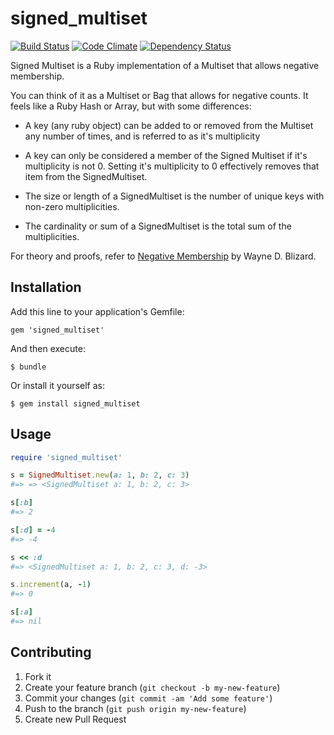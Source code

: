 # signed_multiset

[![Build Status](https://travis-ci.org/joshwlewis/signed_multiset.png?branch=master)](https://travis-ci.org/joshwlewis/signed_multiset)
[![Code Climate](https://codeclimate.com/github/joshwlewis/signed_multiset.png)](https://codeclimate.com/github/joshwlewis/signed_multiset)
[![Dependency Status](https://gemnasium.com/joshwlewis/signed_multiset.png)](https://gemnasium.com/joshwlewis/signed_multiset)

Signed Multiset is a Ruby implementation of a Multiset that allows negative membership.

You can think of it as a Multiset or Bag that allows for negative counts. It feels like a Ruby Hash or Array, but with some differences:

- A key (any ruby object) can be added to or removed from the Multiset any number of times, and is referred to as it's multiplicity

- A key can only be considered a member of the Signed Multiset if it's multiplicity is not 0. Setting it's multiplicity to 0 effectively removes that item from the SignedMultiset.

- The size or length of a SignedMultiset is the number of unique keys with non-zero multiplicities.

- The cardinality or sum of a SignedMultiset is the total sum of the multiplicities.

For theory and proofs, refer to [Negative Membership](http://projecteuclid.org/DPubS/Repository/1.0/Disseminate?view=body&id=pdf_1&handle=euclid.ndjfl/1093635499) by Wayne D. Blizard.

## Installation

Add this line to your application's Gemfile:

    gem 'signed_multiset'

And then execute:

    $ bundle

Or install it yourself as:

    $ gem install signed_multiset

## Usage

```ruby
require 'signed_multiset'

s = SignedMultiset.new(a: 1, b: 2, c: 3)
#=> => <SignedMultiset a: 1, b: 2, c: 3>

s[:b]
#=> 2

s[:d] = -4
#=> -4

s << :d
#=> <SignedMultiset a: 1, b: 2, c: 3, d: -3>

s.increment(a, -1)
#=> 0

s[:a]
#=> nil
```

## Contributing

1. Fork it
2. Create your feature branch (`git checkout -b my-new-feature`)
3. Commit your changes (`git commit -am 'Add some feature'`)
4. Push to the branch (`git push origin my-new-feature`)
5. Create new Pull Request
